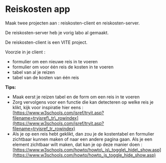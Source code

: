 # Reiskosten app

Maak twee projecten aan : reiskosten-client en reiskosten-server.

De reiskosten-server heb je vorig labo al gemaakt.

De reiskosten-client is een VITE project.

Voorzie in je client :

* formulier om een nieuwe reis in te voeren
* formulier om voor één reis de kosten in te voeren
* tabel van al je reizen
* tabel van de kosten van één reis

**Tips:**

* Maak eerst je reizen tabel en de form om een reis in te voeren
* Zorg vervolgens voor een functie die kan detecteren op welke reis je klikt, kijk voor inspiratie hier eens : [https://www.w3schools.com/jsref/tryit.asp?filename=tryjsref\_tr\_rowindex](https://www.w3schools.com/jsref/tryit.asp?filename=tryjsref_tr_rowindex)
* &#x20;Als je op een reis hebt geklikt, dan zou je de kostentabel en formulier zichtbaar kunnen maken of naar een andere pagina gaan. Als je een element zichtbaar wilt maken, dat kan je op deze manier doen : [https://www.w3schools.com/howto/howto\_js\_toggle\_hide\_show.asp](https://www.w3schools.com/howto/howto_js_toggle_hide_show.asp)

